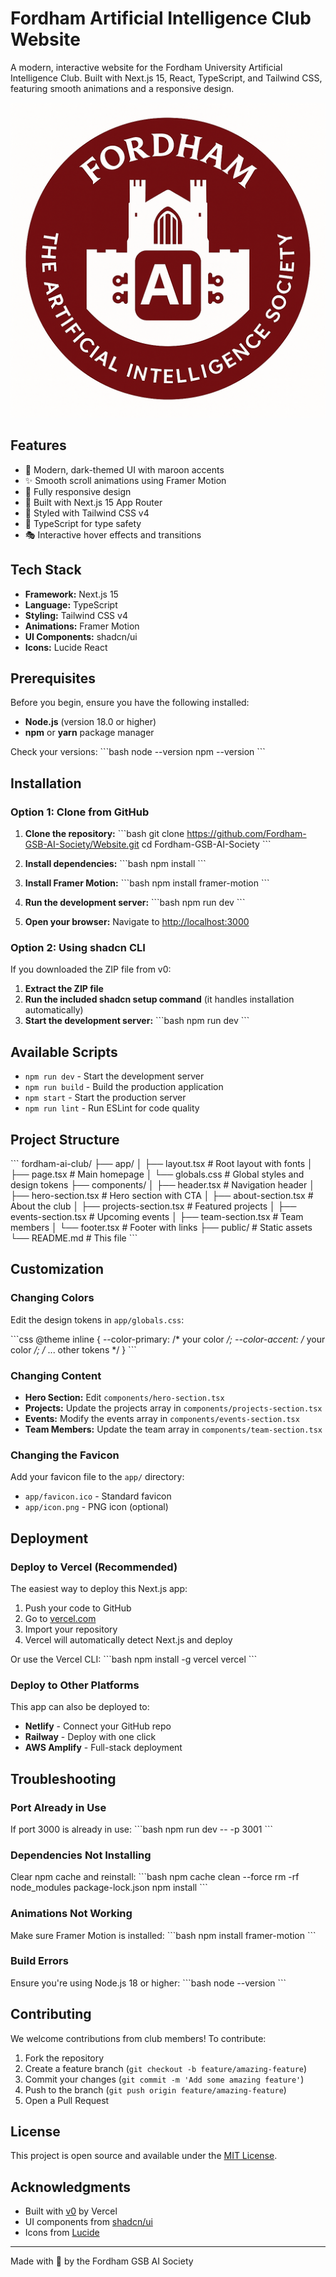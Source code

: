 # Fordham Artificial Intelligence Club Website

A modern, interactive website for the Fordham University Artificial Intelligence Club. Built with Next.js 15, React, TypeScript, and Tailwind CSS, featuring smooth animations and a responsive design.

![Fordham GSB AI Society](public/fgsbais_logo.png)

## Features

- 🎨 Modern, dark-themed UI with maroon accents
- ✨ Smooth scroll animations using Framer Motion
- 📱 Fully responsive design
- 🚀 Built with Next.js 15 App Router
- 💎 Styled with Tailwind CSS v4
- 🎯 TypeScript for type safety
- 🎭 Interactive hover effects and transitions

## Tech Stack

- **Framework:** Next.js 15
- **Language:** TypeScript
- **Styling:** Tailwind CSS v4
- **Animations:** Framer Motion
- **UI Components:** shadcn/ui
- **Icons:** Lucide React

## Prerequisites

Before you begin, ensure you have the following installed:
- **Node.js** (version 18.0 or higher)
- **npm** or **yarn** package manager

Check your versions:
\`\`\`bash
node --version
npm --version
\`\`\`

## Installation

### Option 1: Clone from GitHub

1. **Clone the repository:**
\`\`\`bash
git clone https://github.com/Fordham-GSB-AI-Society/Website.git
cd Fordham-GSB-AI-Society
\`\`\`

2. **Install dependencies:**
\`\`\`bash
npm install
\`\`\`

3. **Install Framer Motion:**
\`\`\`bash
npm install framer-motion
\`\`\`

4. **Run the development server:**
\`\`\`bash
npm run dev
\`\`\`

5. **Open your browser:**
Navigate to [http://localhost:3000](http://localhost:3000)

### Option 2: Using shadcn CLI

If you downloaded the ZIP file from v0:

1. **Extract the ZIP file**
2. **Run the included shadcn setup command** (it handles installation automatically)
3. **Start the development server:**
\`\`\`bash
npm run dev
\`\`\`

## Available Scripts

- `npm run dev` - Start the development server
- `npm run build` - Build the production application
- `npm start` - Start the production server
- `npm run lint` - Run ESLint for code quality

## Project Structure

\`\`\`
fordham-ai-club/
├── app/
│   ├── layout.tsx          # Root layout with fonts
│   ├── page.tsx            # Main homepage
│   └── globals.css         # Global styles and design tokens
├── components/
│   ├── header.tsx          # Navigation header
│   ├── hero-section.tsx    # Hero section with CTA
│   ├── about-section.tsx   # About the club
│   ├── projects-section.tsx # Featured projects
│   ├── events-section.tsx  # Upcoming events
│   ├── team-section.tsx    # Team members
│   └── footer.tsx          # Footer with links
├── public/                 # Static assets
└── README.md              # This file
\`\`\`

## Customization

### Changing Colors

Edit the design tokens in `app/globals.css`:

\`\`\`css
@theme inline {
  --color-primary: /* your color */;
  --color-accent: /* your color */;
  /* ... other tokens */
}
\`\`\`

### Changing Content

- **Hero Section:** Edit `components/hero-section.tsx`
- **Projects:** Update the projects array in `components/projects-section.tsx`
- **Events:** Modify the events array in `components/events-section.tsx`
- **Team Members:** Update the team array in `components/team-section.tsx`

### Changing the Favicon

Add your favicon file to the `app/` directory:
- `app/favicon.ico` - Standard favicon
- `app/icon.png` - PNG icon (optional)

## Deployment

### Deploy to Vercel (Recommended)

The easiest way to deploy this Next.js app:

1. Push your code to GitHub
2. Go to [vercel.com](https://vercel.com)
3. Import your repository
4. Vercel will automatically detect Next.js and deploy

Or use the Vercel CLI:
\`\`\`bash
npm install -g vercel
vercel
\`\`\`

### Deploy to Other Platforms

This app can also be deployed to:
- **Netlify** - Connect your GitHub repo
- **Railway** - Deploy with one click
- **AWS Amplify** - Full-stack deployment

## Troubleshooting

### Port Already in Use
If port 3000 is already in use:
\`\`\`bash
npm run dev -- -p 3001
\`\`\`

### Dependencies Not Installing
Clear npm cache and reinstall:
\`\`\`bash
npm cache clean --force
rm -rf node_modules package-lock.json
npm install
\`\`\`

### Animations Not Working
Make sure Framer Motion is installed:
\`\`\`bash
npm install framer-motion
\`\`\`

### Build Errors
Ensure you're using Node.js 18 or higher:
\`\`\`bash
node --version
\`\`\`

## Contributing

We welcome contributions from club members! To contribute:

1. Fork the repository
2. Create a feature branch (`git checkout -b feature/amazing-feature`)
3. Commit your changes (`git commit -m 'Add some amazing feature'`)
4. Push to the branch (`git push origin feature/amazing-feature`)
5. Open a Pull Request

## License

This project is open source and available under the [MIT License](LICENSE).


## Acknowledgments

- Built with [v0](https://v0.dev) by Vercel
- UI components from [shadcn/ui](https://ui.shadcn.com)
- Icons from [Lucide](https://lucide.dev)

---

Made with 💜 by the Fordham GSB AI Society
